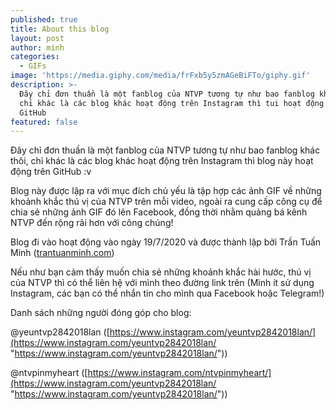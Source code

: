 ```yaml
---
published: true
title: About this blog
layout: post
author: minh
categories:
  - GIFs
image: 'https://media.giphy.com/media/frFxb5y5zmAGeBiFTo/giphy.gif'
description: >-
  Đây chỉ đơn thuần là một fanblog của NTVP tương tự như bao fanblog khác thôi,
  chỉ khác là các blog khác hoạt động trên Instagram thì tui hoạt động trên
  GitHub
featured: false
---
```

Đây chỉ đơn thuần là một fanblog của NTVP tương tự như bao fanblog khác thôi, chỉ khác là các blog khác hoạt động trên Instagram thì blog này hoạt động trên GitHub :v

Blog này được lập ra với mục đích chủ yếu là tập hợp các ảnh GIF về những khoảnh khắc thú vị của NTVP trên mỗi video, ngoài ra cung cấp công cụ để chia sẻ những ảnh GIF đó lên Facebook, đồng thời nhằm quảng bá kênh NTVP đến rộng rãi hơn với công chúng!

Blog đi vào hoạt động vào ngày 19/7/2020 và được thành lập bởi Trần Tuấn Minh ([trantuanminh.com](https://trantuanminh.com/ "https://trantuanminh.com/"))

Nếu như bạn cảm thấy muốn chia sẻ những khoảnh khắc hài hước, thú vị của NTVP thì có thể liên hệ với mình theo đường link trên (Mình ít sử dụng Instagram, các bạn có thể nhắn tin cho mình qua Facebook hoặc Telegram!)

Danh sách những người đóng góp cho blog:

@yeuntvp2842018lan ([https://www.instagram.com/yeuntvp2842018lan/](https://www.instagram.com/yeuntvp2842018lan/ "https://www.instagram.com/yeuntvp2842018lan/"))

@ntvpinmyheart ([https://www.instagram.com/ntvpinmyheart/](https://www.instagram.com/yeuntvp2842018lan/ "https://www.instagram.com/yeuntvp2842018lan/"))
